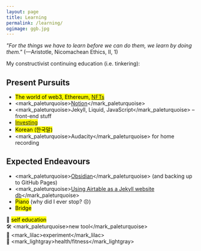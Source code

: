 ```yaml
---
layout: page
title: Learning
permalink: /learning/
ogimage: ggb.jpg
---
```

*"For the things we have to learn before we can do them, we learn by doing them."* (—Aristotle, Nicomachean Ethics, II, 1)

My constructivist continuing education (i.e. tinkering):

## Present Pursuits
- <mark>The world of web3, Ethereum, <a href="https://gallery.so/pb" target="_blank">NFTs</a></mark>
- <mark_paleturquoise><a href="https://notion.so" target="_blank">Notion</a></mark_paleturquoise>
- <span><mark_paleturquoise>Jekyll, Liquid, JavaScript</mark_paleturquoise> – front-end stuff</span>
- <mark><a href="/invest/">Investing</a></mark>
- <mark>Korean (한국말)</mark>
- <span><mark_paleturquoise>Audacity</mark_paleturquoise> for home recording</span>

## Expected Endeavours
- <span><mark_paleturquoise><a href="https://obsidian.md/" target="_blank">Obsidian</a></mark_paleturquoise> (and backing up to GitHub Pages)</span>
- <mark_paleturquoise><a href="https://mzrn.sh/2022/04/29/using-airtable-as-a-jekyll-website-database/" target="_blank">Using Airtable as a Jekyll website db</a></mark_paleturquoise>
- <mark>Piano</mark> (why did I ever stop? 😣)
- <mark>Bridge</mark>

<span class="muted small">📖 <mark>self education</mark></span><br>
<span class="muted small">🛠️ <mark_paleturquoise>new tool</mark_paleturquoise></span><br>
<span class="muted small">🧪 <mark_lilac>experiment</mark_lilac></span><br>
<span class="muted small">💪 <mark_lightgray>health/fitness</mark_lightgray></span>